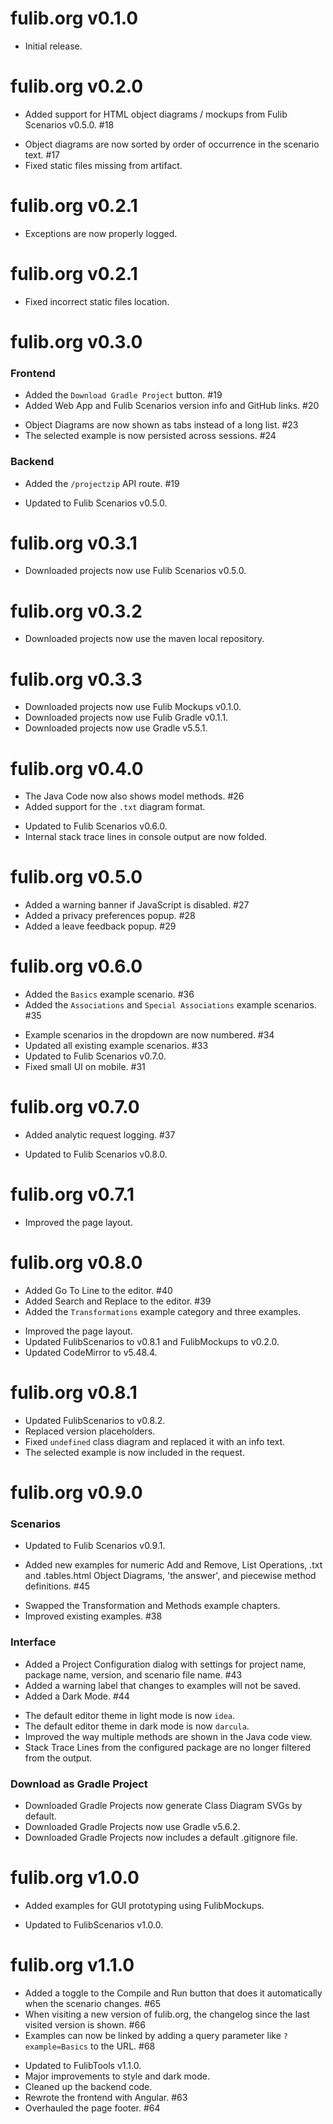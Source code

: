 # fulib.org v0.1.0

+ Initial release.

# fulib.org v0.2.0

+ Added support for HTML object diagrams / mockups from Fulib Scenarios v0.5.0. #18
* Object diagrams are now sorted by order of occurrence in the scenario text. #17
* Fixed static files missing from artifact.

# fulib.org v0.2.1

* Exceptions are now properly logged.

# fulib.org v0.2.1

* Fixed incorrect static files location.

# fulib.org v0.3.0

### Frontend

+ Added the `Download Gradle Project` button. #19
+ Added Web App and Fulib Scenarios version info and GitHub links. #20
* Object Diagrams are now shown as tabs instead of a long list. #23
* The selected example is now persisted across sessions. #24

### Backend

+ Added the `/projectzip` API route. #19
* Updated to Fulib Scenarios v0.5.0.

# fulib.org v0.3.1

* Downloaded projects now use Fulib Scenarios v0.5.0.

# fulib.org v0.3.2

* Downloaded projects now use the maven local repository.

# fulib.org v0.3.3

* Downloaded projects now use Fulib Mockups v0.1.0.
* Downloaded projects now use Fulib Gradle v0.1.1.
* Downloaded projects now use Gradle v5.5.1.

# fulib.org v0.4.0

+ The Java Code now also shows model methods. #26
+ Added support for the `.txt` diagram format.
* Updated to Fulib Scenarios v0.6.0.
* Internal stack trace lines in console output are now folded.

# fulib.org v0.5.0

+ Added a warning banner if JavaScript is disabled. #27
+ Added a privacy preferences popup. #28
+ Added a leave feedback popup. #29

# fulib.org v0.6.0

+ Added the `Basics` example scenario. #36
+ Added the `Associations` and `Special Associations` example scenarios. #35
* Example scenarios in the dropdown are now numbered. #34
* Updated all existing example scenarios. #33
* Updated to Fulib Scenarios v0.7.0.
* Fixed small UI on mobile. #31

# fulib.org v0.7.0

+ Added analytic request logging. #37
* Updated to Fulib Scenarios v0.8.0.

# fulib.org v0.7.1

* Improved the page layout.

# fulib.org v0.8.0

+ Added Go To Line to the editor. #40
+ Added Search and Replace to the editor. #39
+ Added the `Transformations` example category and three examples.
* Improved the page layout.
* Updated FulibScenarios to v0.8.1 and FulibMockups to v0.2.0.
* Updated CodeMirror to v5.48.4.

# fulib.org v0.8.1

* Updated FulibScenarios to v0.8.2.
* Replaced version placeholders.
* Fixed `undefined` class diagram and replaced it with an info text.
* The selected example is now included in the request.

# fulib.org v0.9.0

### Scenarios

* Updated to Fulib Scenarios v0.9.1.
+ Added new examples for numeric Add and Remove, List Operations, .txt and .tables.html Object Diagrams, 'the answer', and piecewise method definitions. #45
* Swapped the Transformation and Methods example chapters.
* Improved existing examples. #38

### Interface

+ Added a Project Configuration dialog with settings for project name, package name, version, and scenario file name. #43
+ Added a warning label that changes to examples will not be saved.
+ Added a Dark Mode. #44
* The default editor theme in light mode is now `idea`.
* The default editor theme in dark mode is now `darcula`.
* Improved the way multiple methods are shown in the Java code view.
* Stack Trace Lines from the configured package are no longer filtered from the output.

### Download as Gradle Project

* Downloaded Gradle Projects now generate Class Diagram SVGs by default.
* Downloaded Gradle Projects now use Gradle v5.6.2.
* Downloaded Gradle Projects now includes a default .gitignore file.

# fulib.org v1.0.0

+ Added examples for GUI prototyping using FulibMockups.
* Updated to FulibScenarios v1.0.0.

# fulib.org v1.1.0

+ Added a toggle to the Compile and Run button that does it automatically when the scenario changes. #65
+ When visiting a new version of fulib.org, the changelog since the last visited version is shown. #66
+ Examples can now be linked by adding a query parameter like `?example=Basics` to the URL. #68
* Updated to FulibTools v1.1.0.
* Major improvements to style and dark mode.
* Cleaned up the backend code.
* Rewrote the frontend with Angular. #63
* Overhauled the page footer. #64
